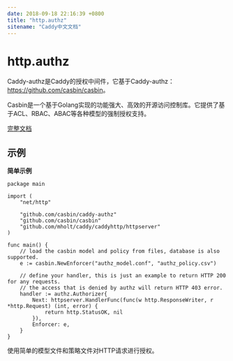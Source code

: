 ```yaml
---
date: 2018-09-18 22:16:39 +0800
title: "http.authz"
sitename: "Caddy中文文档"
---
```


# http.authz

Caddy-authz是Caddy的授权中间件，它基于Caddy-authz：<https://github.com/casbin/casbin>。

Casbin是一个基于Golang实现的功能强大、高效的开源访问控制库。它提供了基于ACL、RBAC、ABAC等各种模型的强制授权支持。

[完整文档](https://github.com/casbin/caddy-authz/blob/master/README.md)

## 示例

__简单示例__

```caddy
package main

import (
    "net/http"

    "github.com/casbin/caddy-authz"
    "github.com/casbin/casbin"
    "github.com/mholt/caddy/caddyhttp/httpserver"
)

func main() {
    // load the casbin model and policy from files, database is also supported.
    e := casbin.NewEnforcer("authz_model.conf", "authz_policy.csv")

    // define your handler, this is just an example to return HTTP 200 for any requests.
    // the access that is denied by authz will return HTTP 403 error.
    handler := authz.Authorizer{
        Next: httpserver.HandlerFunc(func(w http.ResponseWriter, r *http.Request) (int, error) {
            return http.StatusOK, nil
        }),
        Enforcer: e,
    }
}
```

使用简单的模型文件和策略文件对HTTP请求进行授权。